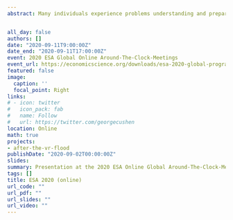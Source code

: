```yaml
---
abstract: Many individuals experience problems understanding and preparing for low-probability impact risk, like natural disasters and pandemics – unless they experience these events, yet then it is often too late to avoid damages. Individuals with recent disaster risk experience are, on average, better prepared. This seems to be mediated through emotions and a better understanding of the consequences. In this study, we use immersive virtual reality (VR) technology to examine whether a simulated disaster can stimulate people to invest in risk reducing measures in the context of flooding, which is one of the most deathly and most damaging natural disasters in the world. We investigate the possibility to boost risk perception, coping appraisal, negative emotions and damage-reducing behavior through a simulated flooding experience. An important novelty of the current set-up is that we examine the persistence of the effects by using a follow-up survey several weeks after the VR intervention.


all_day: false
authors: []
date: "2020-09-11T9:00:00Z"
date_end: "2020-09-11T17:00:00Z"
event: 2020 ESA Global Online Around-The-Clock-Meetings
event_url: https://economicscience.org/downloads/esa-2020-global-program.pdf
featured: false
image:
  caption: ''
  focal_point: Right
links:
# - icon: twitter
#   icon_pack: fab
#   name: Follow
#   url: https://twitter.com/georgecushen
location: Online
math: true
projects:
- after-the-vr-flood
publishDate: "2020-09-02T00:00:00Z"
slides: 
summary: Presentation at the 2020 ESA Online Global Around-The-Clock-Meetings. 
tags: []
title: ESA 2020 (online)
url_code: ""
url_pdf: ""
url_slides: ""
url_video: ""
---
```


